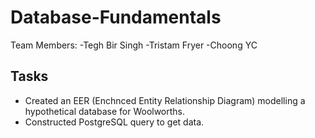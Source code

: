 # Database-Fundamentals

Team Members:
-Tegh Bir Singh
-Tristam Fryer
-Choong YC

## Tasks
- Created an EER (Enchnced Entity Relationship Diagram) modelling a hypothetical database for Woolworths.
- Constructed PostgreSQL query to get data.  
